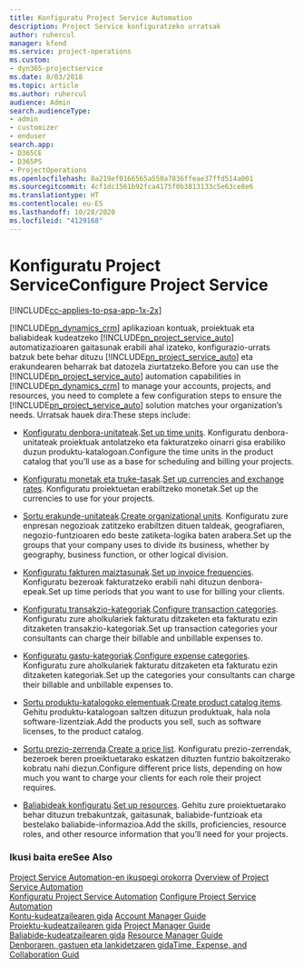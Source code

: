 ```yaml
---
title: Konfiguratu Project Service Automation
description: Project Service konfiguratzeko urratsak
author: ruhercul
manager: kfend
ms.service: project-operations
ms.custom:
- dyn365-projectservice
ms.date: 8/03/2018
ms.topic: article
ms.author: ruhercul
audience: Admin
search.audienceType:
- admin
- customizer
- enduser
search.app:
- D365CE
- D365PS
- ProjectOperations
ms.openlocfilehash: 8a219ef0166565a550a7836ffeae37ffd514a001
ms.sourcegitcommit: 4cf1dc1561b92fca4175f0b3813133c5e63ce8e6
ms.translationtype: HT
ms.contentlocale: eu-ES
ms.lasthandoff: 10/28/2020
ms.locfileid: "4129168"
---
```

# <a name="configure-project-service"></a><span data-ttu-id="ae426-103">Konfiguratu Project Service</span><span class="sxs-lookup"><span data-stu-id="ae426-103">Configure Project Service</span></span>

[!INCLUDE[cc-applies-to-psa-app-1x-2x](../includes/cc-applies-to-psa-app-1x-2x.md)]

<span data-ttu-id="ae426-104">[!INCLUDE[pn_dynamics_crm](../includes/pn-dynamics-crm.md)] aplikazioan kontuak, proiektuak eta baliabideak kudeatzeko [!INCLUDE[pn_project_service_auto](../includes/pn-project-service-auto.md)] automatizazioaren gaitasunak erabili ahal izateko, konfigurazio-urrats batzuk bete behar dituzu [!INCLUDE[pn_project_service_auto](../includes/pn-project-service-auto.md)] eta erakundearen beharrak bat datozela ziurtatzeko.</span><span class="sxs-lookup"><span data-stu-id="ae426-104">Before you can use the [!INCLUDE[pn_project_service_auto](../includes/pn-project-service-auto.md)] automation capabilities in [!INCLUDE[pn_dynamics_crm](../includes/pn-dynamics-crm.md)] to manage your accounts, projects, and resources, you need to complete a few configuration steps to ensure the [!INCLUDE[pn_project_service_auto](../includes/pn-project-service-auto.md)] solution matches your organization’s needs.</span></span> <span data-ttu-id="ae426-105">Urratsak hauek dira:</span><span class="sxs-lookup"><span data-stu-id="ae426-105">These steps include:</span></span>  
  
-   <span data-ttu-id="ae426-106">[Konfiguratu denbora-unitateak](../psa/set-up-time-units.md).</span><span class="sxs-lookup"><span data-stu-id="ae426-106">[Set up time units](../psa/set-up-time-units.md).</span></span> <span data-ttu-id="ae426-107">Konfiguratu denbora-unitateak proiektuak antolatzeko eta fakturatzeko oinarri gisa erabiliko duzun produktu-katalogoan.</span><span class="sxs-lookup"><span data-stu-id="ae426-107">Configure the time units in the product catalog that you’ll use as a base for scheduling and billing your projects.</span></span>  
  
-   <span data-ttu-id="ae426-108">[Konfiguratu monetak eta truke-tasak](../psa/set-up-currencies-exchange-rates.md).</span><span class="sxs-lookup"><span data-stu-id="ae426-108">[Set up currencies and exchange rates](../psa/set-up-currencies-exchange-rates.md).</span></span> <span data-ttu-id="ae426-109">Konfiguratu proiektuetan erabiltzeko monetak.</span><span class="sxs-lookup"><span data-stu-id="ae426-109">Set up the currencies to use for your projects.</span></span>  
  
-   <span data-ttu-id="ae426-110">[Sortu erakunde-unitateak](../psa/create-organizational-units.md).</span><span class="sxs-lookup"><span data-stu-id="ae426-110">[Create organizational units](../psa/create-organizational-units.md).</span></span> <span data-ttu-id="ae426-111">Konfiguratu zure enpresan negozioak zatitzeko erabiltzen dituen taldeak, geografiaren, negozio-funtzioaren edo beste zatiketa-logika baten arabera.</span><span class="sxs-lookup"><span data-stu-id="ae426-111">Set up the groups that your company uses to divide its business, whether by geography, business function, or other logical division.</span></span>  
  
-   <span data-ttu-id="ae426-112">[Konfiguratu fakturen maiztasunak](../psa/set-up-invoice-frequencies.md).</span><span class="sxs-lookup"><span data-stu-id="ae426-112">[Set up invoice frequencies](../psa/set-up-invoice-frequencies.md).</span></span> <span data-ttu-id="ae426-113">Konfiguratu bezeroak fakturatzeko erabili nahi dituzun denbora-epeak.</span><span class="sxs-lookup"><span data-stu-id="ae426-113">Set up time periods that you want to use for billing your clients.</span></span>  
  
-   <span data-ttu-id="ae426-114">[Konfiguratu transakzio-kategoriak](../psa/configure-transaction-categories.md).</span><span class="sxs-lookup"><span data-stu-id="ae426-114">[Configure transaction categories](../psa/configure-transaction-categories.md).</span></span> <span data-ttu-id="ae426-115">Konfiguratu zure aholkulariek fakturatu ditzaketen eta fakturatu ezin ditzaketen transakzio-kategoriak.</span><span class="sxs-lookup"><span data-stu-id="ae426-115">Set up transaction categories your consultants can charge their billable and unbillable expenses to.</span></span>  
  
-   <span data-ttu-id="ae426-116">[Konfiguratu gastu-kategoriak](../psa/configure-expense-categories.md).</span><span class="sxs-lookup"><span data-stu-id="ae426-116">[Configure expense categories](../psa/configure-expense-categories.md).</span></span> <span data-ttu-id="ae426-117">Konfiguratu zure aholkulariek fakturatu ditzaketen eta fakturatu ezin ditzaketen kategoriak.</span><span class="sxs-lookup"><span data-stu-id="ae426-117">Set up the categories your consultants can charge their billable and unbillable expenses to.</span></span>  
  
-   <span data-ttu-id="ae426-118">[Sortu produktu-katalogoko elementuak](../psa/create-product-catalog-items.md).</span><span class="sxs-lookup"><span data-stu-id="ae426-118">[Create product catalog items](../psa/create-product-catalog-items.md).</span></span> <span data-ttu-id="ae426-119">Gehitu produktu-katalogoan saltzen dituzun produktuak, hala nola software-lizentziak.</span><span class="sxs-lookup"><span data-stu-id="ae426-119">Add the products you sell, such as software licenses, to the product catalog.</span></span>  
  
-   <span data-ttu-id="ae426-120">[Sortu prezio-zerrenda](../psa/create-price-list.md).</span><span class="sxs-lookup"><span data-stu-id="ae426-120">[Create a price list](../psa/create-price-list.md).</span></span> <span data-ttu-id="ae426-121">Konfiguratu prezio-zerrendak, bezeroek beren proeiktuetarako eskatzen dituzten funtzio bakoitzerako kobratu nahi diezun.</span><span class="sxs-lookup"><span data-stu-id="ae426-121">Configure different price lists, depending on how much you want to charge your clients for each role their project requires.</span></span>  
  
-   <span data-ttu-id="ae426-122">[Baliabideak konfiguratu](../psa/set-up-resources.md).</span><span class="sxs-lookup"><span data-stu-id="ae426-122">[Set up resources](../psa/set-up-resources.md).</span></span> <span data-ttu-id="ae426-123">Gehitu zure proiektuetarako behar dituzun trebakuntzak, gaitasunak, baliabide-funtzioak eta bestelako baliabide-informazioa.</span><span class="sxs-lookup"><span data-stu-id="ae426-123">Add the skills, proficiencies, resource roles, and other resource information that you’ll need for your projects.</span></span>  
  
### <a name="see-also"></a><span data-ttu-id="ae426-124">Ikusi baita ere</span><span class="sxs-lookup"><span data-stu-id="ae426-124">See Also</span></span>  
 <span data-ttu-id="ae426-125">[Project Service Automation-en ikuspegi orokorra](../psa/overview.md) </span><span class="sxs-lookup"><span data-stu-id="ae426-125">[Overview of Project Service Automation](../psa/overview.md) </span></span>  
 <span data-ttu-id="ae426-126">[Konfiguratu Project Service Automation](../psa/configure.md) </span><span class="sxs-lookup"><span data-stu-id="ae426-126">[Configure Project Service Automation](../psa/configure.md) </span></span>  
 <span data-ttu-id="ae426-127">[Kontu-kudeatzailearen gida](../psa/account-manager-guide.md) </span><span class="sxs-lookup"><span data-stu-id="ae426-127">[Account Manager Guide](../psa/account-manager-guide.md) </span></span>  
 <span data-ttu-id="ae426-128">[Proiektu-kudeatzailearen gida](../psa/project-manager-guide.md) </span><span class="sxs-lookup"><span data-stu-id="ae426-128">[Project Manager Guide](../psa/project-manager-guide.md) </span></span>  
 <span data-ttu-id="ae426-129">[Baliabide-kudeatzailearen gida](../psa/resource-manager-guide.md) </span><span class="sxs-lookup"><span data-stu-id="ae426-129">[Resource Manager Guide](../psa/resource-manager-guide.md) </span></span>  
 [<span data-ttu-id="ae426-130">Denboraren, gastuen eta lankidetzaren gida</span><span class="sxs-lookup"><span data-stu-id="ae426-130">Time, Expense, and Collaboration Guid</span></span>](../psa/time-expense-collaboration-guide.md)
